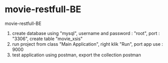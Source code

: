 # movie-restfull-BE
movie-restfull-BE

1. create database using "mysql", username and password : "root", port : "3306", create table "movie_xsis"
2. run project from class "Main Application", right klik "Run", port app use : 9000
3. test application using postman, export the collection postman
